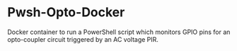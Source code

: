 # Pwsh-Opto-Docker
Docker container to run a PowerShell script which monitors GPIO pins for an opto-coupler circuit triggered by an AC voltage PIR.
